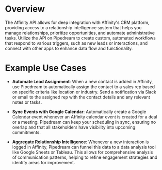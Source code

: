 # Overview

The Affinity API allows for deep integration with Affinity's CRM platform, providing access to a relationship intelligence system that helps you manage relationships, prioritize opportunities, and automate administrative tasks. Utilize the API on Pipedream to create custom, automated workflows that respond to various triggers, such as new leads or interactions, and connect with other apps to enhance data flow and functionality.

# Example Use Cases

- **Automate Lead Assignment**: When a new contact is added in Affinity, use Pipedream to automatically assign the contact to a sales rep based on specific criteria like location or industry. Send a notification via Slack or email to the assigned rep with the contact details and any relevant notes or tasks.

- **Sync Events with Google Calendar**: Automatically create a Google Calendar event whenever an Affinity calendar event is created for a deal or a meeting. Pipedream can keep your scheduling in sync, ensuring no overlap and that all stakeholders have visibility into upcoming commitments.

- **Aggregate Relationship Intelligence**: Whenever a new interaction is logged in Affinity, Pipedream can funnel this data to a data analysis tool like Google Sheets or Tableau. This allows for comprehensive analysis of communication patterns, helping to refine engagement strategies and identify areas for improvement.
